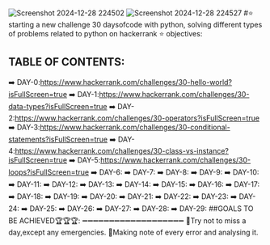 ![Screenshot 2024-12-28 224502](https://github.com/user-attachments/assets/feb6eb3a-bf4f-4f71-968e-a77a409c9c0e)
![Screenshot 2024-12-28 224527](https://github.com/user-attachments/assets/17872eff-6317-453e-9f84-dfa08af00b30)
#⭐ starting a new challenge 30 daysofcode with python, solving different types of problems related to python on hackerrank
⭐ objectives:
## TABLE OF CONTENTS:
➡️ DAY-0:https://www.hackerrank.com/challenges/30-hello-world?isFullScreen=true
➡️ DAY-1:https://www.hackerrank.com/challenges/30-data-types?isFullScreen=true
➡️ DAY-2:https://www.hackerrank.com/challenges/30-operators?isFullScreen=true
➡️ DAY-3:https://www.hackerrank.com/challenges/30-conditional-statements?isFullScreen=true
➡️ DAY-4:https://www.hackerrank.com/challenges/30-class-vs-instance?isFullScreen=true
➡️ DAY-5:https://www.hackerrank.com/challenges/30-loops?isFullScreen=true
➡️ DAY-6:
➡️ DAY-7:
➡️ DAY-8: 
➡️ DAY-9:
➡️ DAY-10:
➡️ DAY-11:
➡️ DAY-12:
➡️ DAY-13:
➡️ DAY-14:
➡️ DAY-15:
➡️ DAY-16:
➡️ DAY-17:
➡️ DAY-18:
➡️ DAY-19:
➡️ DAY-20:
➡️ DAY-21:
➡️ DAY-22:
➡️ DAY-23:
➡️ DAY-24:
➡️ DAY-25:
➡️ DAY-26:
➡️ DAY-27:
➡️ DAY-28:
➡️ DAY-29:
                                                                                     ##GOALS TO BE ACHIEVED🏆🏆🏆:
                                                                            ➖➖➖➖➖➖➖➖➖➖➖➖➖➖➖➖➖➖➖
🌟Try not to miss a day,except any emergencies.
🌟Making note of every error and analysing it.


